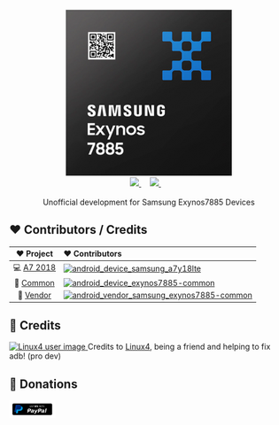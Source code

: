 <p align="center">
  <picture>
    <source
      width="100px"
      media="(prefers-color-scheme: dark)"
      srcset="https://github.com/exynos7885-dev/.github/raw/master/profile/assets/exynos7885-dev-logo/exynos7885-dev-logo.png"
    >
    <img 
      src="https://github.com/exynos7885-dev/.github/raw/master/profile/assets/exynos7885-dev-logo/exynos7885-dev-logo.png"
    >
  </picture>
  <br>
   <a href="https://github.com/exynos7885-dev">
       <picture>
           <source height="24px" media="(prefers-color-scheme: dark)" srcset="https://i.ibb.co/dMMmCrW/Git-Hub-Mark.png" />
           <img height="24px" src="https://i.ibb.co/9wV3HGF/Git-Hub-Mark-Light.png" />
       </picture>
   </a>&nbsp;&nbsp;&nbsp;
   <a href="https://t.me/exynos7885oss">
       <img height="24px" src="https://user-images.githubusercontent.com/13122796/178032213-faf25ab8-0bc3-4a94-a730-b524c96df124.png" />
   </a>&nbsp;&nbsp;&nbsp;

   <br>
   <br>
   Unofficial development for Samsung Exynos7885 Devices
</p>

## ❤️ Contributors / Credits

[android_device_samsung_a7y18lte]: https://contrib.rocks/image?repo=exynos7885-dev/android_device_samsung_a7y18lte&max=12
[android_device_exynos7885-common]: https://contrib.rocks/image?repo=exynos7885-dev/android_device_exynos7885-common&max=12
[android_vendor_samsung_exynos7885-common]: https://contrib.rocks/image?repo=exynos7885-dev/android_vendor_samsung_exynos7885-common&max=12

|                                  ❤️ Project                                   | ❤ Contributors                                                                                    |
| :---------------------------------------------------------------------------: | :------------------------------------------------------------------------------------------------ |
| 💻 [A7 2018](https://github.com/exynos7885-dev/android_device_samsung_a7y18lte)                   | [![android_device_samsung_a7y18lte]](https://github.com/exynos7885-dev/android_device_samsung_a7y18lte/graphs/contributors)                   |
| 💉 [Common](https://github.com/exynos7885-dev/android_device_samsung_exynos7885-common)           | [![android_device_exynos7885-common]](https://github.com/exynos7885-dev/android_device_samsung_exynos7885-common/graphs/contributors)           |
| 🔩 [Vendor](https://github.com/exynos7885-dev/android_vendor_samsung_exynos7885-common) | [![android_vendor_samsung_exynos7885-common]](https://github.com/exynos7885-dev/android_vendor_samsung_exynos7885-common/graphs/contributors) |

## 🤟 Credits

<a href="https://github.com/Linux4">
  <img
    height="32px"
    alt="Linux4 user image"
    src="https://avatars.githubusercontent.com/u/43107815"
  /> 
</a> Credits to <a href="https://github.com/Linux4">Linux4</a>, being a friend and helping to fix adb! (pro dev)

## 🤝 Donations

<a href="https://paypal.me/joshuasamenfink">
  <img
    height="32px"
    alt="Donate using Paypal"
    src="https://github.com/exynos7885-dev/.github/raw/master/profile/assets/paypal-donate/paypal-donate-button.png"
  />
</a>

